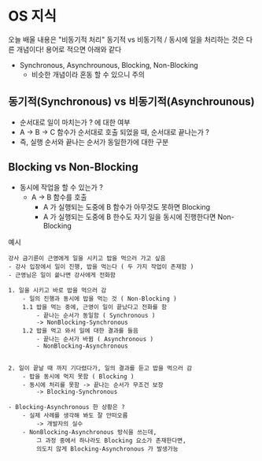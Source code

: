 # OS 지식

오늘 배울 내용은 "비동기적 처리"
동기적 vs 비동기적 / 동시에 일을 처리하는 것은 다른 개념이다! 
용어로 적으면 아래와 같다
- Synchronous, Asynchrounous, Blocking, Non-Blocking
  - 비슷한 개념이라 혼동 할 수 있으니 주의 


## 동기적(Synchronous) vs 비동기적(Asynchrounous)
- 순서대로 일이 마치는가 ? 에 대한 여부
- A -> B -> C 함수가 순서대로 호출 되었을 때, 순서대로 끝나는가 ?
- 즉, 실행 순서와 끝나는 순서가 동일한가에 대한 구분
  

## Blocking vs Non-Blocking
- 동시에 작업을 할 수 있는가 ?
  - A -> B 함수를 호출
    - A 가 실행되는 도중에 B 함수가 아무것도 못하면 Blocking
    - A 가 실행되는 도중에 B 한수도 자기 일을 동시에 진행한다면 Non-Blocking

예시
```
강사 금기륜이 근영에게 일을 시키고 밥을 먹으러 가고 싶음
- 강사 입장에서 일이 진행, 밥을 먹는다 ( 두 가지 작업이 존재함 )
- 근영님은 일이 씉나면 강사에게 전화함

1. 일을 시키고 바로 밥을 먹으러 감 
    - 일의 진행과 동시에 밥을 먹는 것 ( Non-Blocking )
    1.1 밥을 먹는 중에, 근영이 일이 끝났다고 전화를 함
        - 끝나는 순서가 동일함 ( Synchronous )
        -> NonBlocking-Synchronous
    1.2 밥을 먹고 와서 일에 대한 결과를 들음
        - 끝나는 순서가 바뀜 ( Asynchronous )
        - NonBlocking-Asynchronous


2. 일이 끝날 때 까지 기다렸다가, 일의 결과를 듣고 밥을 먹으러 감 
    - 밥을 동시에 먹지 못함 ( Blocking )
    - 동시에 처리를 못함 -> 끝나는 순서가 무조건 보장
        -> Blocking-Synchronous

- Blocking-Asynchronous 한 상황은 ?
    - 실제 사례를 생각해 봐도 잘 안떠오름
        -> 개발자의 실수 
    - NonBlocking-Asynchronous 방식을 쓰는데,
        그 과정 중에서 하나라도 Blocking 요소가 존재한다면,
        의도치 않게 Blocking-Asynchronous 가 발생가능 
    
```
